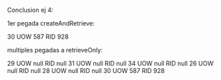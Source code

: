 Conclusion ej 4:

1er pegada createAndRetrieve:

30
UOW 587
RID 928

multiples pegadas a retrieveOnly:

29
UOW null
RID null
31
UOW null
RID null
34
UOW null
RID null
26
UOW null
RID null
28
UOW null
RID null
30
UOW 587
RID 928